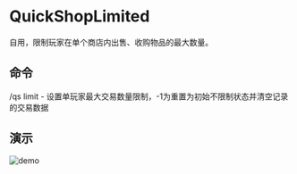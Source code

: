 # QuickShopLimited
自用，限制玩家在单个商店内出售、收购物品的最大数量。

## 命令
/qs limit <amount> - 设置单玩家最大交易数量限制，-1为重置为初始不限制状态并清空记录的交易数据

## 演示
![demo](https://media.discordapp.net/attachments/680602779676573735/743375887176826970/unknown.png)
